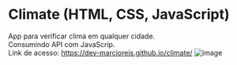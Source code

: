 # Climate (HTML, CSS, JavaScript)
App para verificar clima em qualquer cidade.<br>
Consumindo API com JavaScrip.<br>
Link de acesso: https://dev-marcioreis.github.io/climate/
![image](https://user-images.githubusercontent.com/122680054/212896305-9c2e39df-212a-422a-8bf5-336d34d72b2e.png)

